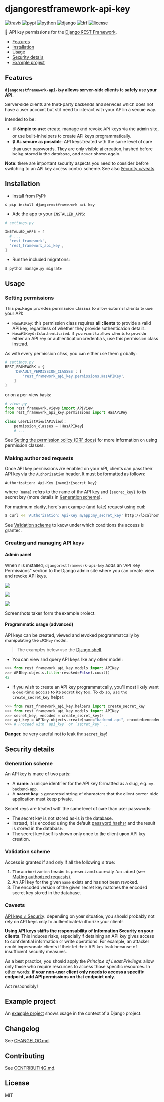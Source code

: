 # djangorestframework-api-key

[![travis](https://img.shields.io/travis/florimondmanca/djangorestframework-api-key.svg)](https://travis-ci.org/florimondmanca/djangorestframework-api-key)
[![pypi](https://img.shields.io/pypi/v/djangorestframework-api-key.svg)][pypi-url]
[![python](https://img.shields.io/pypi/pyversions/djangorestframework-api-key.svg)][pypi-url]
[![django](https://img.shields.io/pypi/djversions/djangorestframework-api-key.svg?colorB=44b78b)][pypi-url]
[![drf](https://img.shields.io/badge/drf-3.8+-7f2d2d.svg)][pypi-url]
[![license](https://img.shields.io/pypi/l/djangorestframework-api-key.svg)][pypi-url]

[pypi-url]: https://pypi.org/project/djangorestframework-api-key/

🔐 API key permissions for the [Django REST Framework](http://www.django-rest-framework.org).

- [Features](#features)
- [Installation](#installation)
- [Usage](#usage)
- [Security details](#security-details)
- [Example project](#example-project)

## Features

**`djangorestframework-api-key` allows server-side clients to safely use your API**.

Server-side clients are third-party backends and services which does not have a user account but still need to interact with your API in a secure way.

Intended to be:

- ✌️ **Simple to use**: create, manage and revoke API keys via the admin site, or use built-in helpers to create API keys programmatically.
- 🔒 **As secure as possible**: API keys treated with the same level of care than user passwords. They are only visible at creation, hashed before being stored in the database, and never shown again.

**Note**: there are important security aspects you need to consider before switching to an API key access control scheme. See also [Security caveats](#caveats).

## Installation

- Install from PyPI:

```bash
$ pip install djangorestframework-api-key
```

- Add the app to your `INSTALLED_APPS`:

```python
# settings.py

INSTALLED_APPS = [
  # ...
  'rest_framework',
  'rest_framework_api_key',
]
```

- Run the included migrations:

```bash
$ python manage.py migrate
```

## Usage

### Setting permissions

This package provides permission classes to allow external clients to use your API:

- `HasAPIKey`: this permission class requires **all clients** to provide a valid API key, regardless of whether they provide authentication details.
- `HasAPIKeyOrIsAuthenticated`: if you want to allow clients to provide either an API key or authentication credentials, use this permission class instead.

As with every permission class, you can either use them globally:

```python
# settings.py
REST_FRAMEWORK = {
    'DEFAULT_PERMISSION_CLASSES': [
        'rest_framework_api_key.permissions.HasAPIKey',
    ]
}
```

or on a per-view basis:

```python
# views.py
from rest_framework.views import APIView
from rest_framework_api_key.permissions import HasAPIKey

class UserListView(APIView):
    permission_classes = [HasAPIKey]
    # ...
```

See [Setting the permission policy (DRF docs)](http://www.django-rest-framework.org/api-guide/permissions/#setting-the-permission-policy) for more information on using permission classes.

### Making authorized requests

Once API key permissions are enabled on your API, clients can pass their API key via the `Authorization` header. It must be formatted as follows:

```
Authorization: Api-Key {name}:{secret_key}
```

where `{name}` refers to the name of the API key and `{secret_key}` to its secret key (more details in [Generation scheme](#generation-scheme)).

For maximum clarity, here's an example (and fake) request using curl:

```bash
$ curl -H 'Authorization: Api-Key myapp:my_secret_key' http://localhost:8000/my-resource/
```

See [Validation scheme](#validation-scheme) to know under which conditions the access is granted.

### Creating and managing API keys

#### Admin panel

When it is installed, `djangorestframework-api-key` adds an "API Key Permissions" section to the Django admin site where you can create, view and revoke API keys.

![](https://github.com/florimondmanca/djangorestframework-api-key/tree/master/example_project/media/admin-section.png)

![](https://github.com/florimondmanca/djangorestframework-api-key/tree/master/example_project/media/admin-form.png)

![](https://github.com/florimondmanca/djangorestframework-api-key/tree/master/example_project/media/admin-created.png)

Screenshots taken form the [example project](#example-project).

#### Programmatic usage (advanced)

API keys can be created, viewed and revoked programmatically by manipulating the `APIKey` model.

> The examples below use the [Django shell](https://docs.djangoproject.com/en/2.1/ref/django-admin/#django-admin-shell).

- You can view and query API keys like any other model:

```python
>>> from rest_framework_api_key.models import APIKey
>>> APIKey.objects.filter(revoked=False).count()
42
```

- If you wish to create an API key programmatically, you'll most likely want a one-time access to its secret key too. To do so, use the `create_secret_key` helper:

```python
>>> from rest_framework_api_key.helpers import create_secret_key
>>> from rest_framework_api_key.models import APIKey
>>> secret_key, encoded = create_secret_key()
>>> api_key = APIKey.objects.create(name="backend-api", encoded=encoded)
>>> # Proceed with `api_key` or `secret_key`...
```

**Danger**: be very careful not to leak the `secret_key`!

## Security details

### Generation scheme

An API key is made of two parts:

- A **name**: a unique identifier for the API key formatted as a slug, e.g. `my-backend-app`.
- A **secret key**: a generated string of characters that the client server-side application must keep private.

Secret keys are treated with the same level of care than user passwords:

- The secret key is not stored as-is in the database.
- Instead, it is encoded using the default [password hasher](https://docs.djangoproject.com/en/2.1/topics/auth/passwords/) and the result is stored in the database.
- The secret key itself is shown only once to the client upon API key creation.

### Validation scheme

Access is granted if and only if all the following is true:

1. The `Authorization` header is present and correctly formatted (see [Making authorized requests](#making-authorized-requests)).
2. An API key for the given `name` exists and has not been revoked.
3. The encoded version of the given secret key matches the encoded secret key stored in the database.

### Caveats

[API keys ≠ Security](https://nordicapis.com/why-api-keys-are-not-enough/): depending on your situation, you should probably not rely on API keys only to authenticate/authorize your clients.

**Using API keys shifts the responsability of Information Security on your clients**. This induces risks, especially if detaining an API key gives access to confidential information or write operations. For example, an attacker could impersonate clients if their let their API key leak because of insufficient security measures.

As a best practice, you should apply the _Principle of Least Privilege_: allow only those who require resources to access those specific resources. In other words: **if your non-user client only needs to access a specific endpoint, add API permissions on that endpoint only**.

Act responsibly!

## Example project

An [example project](https://github.com/florimondmanca/djangorestframework-api-key/tree/master/example_project) shows usage in the context of a Django project.

## Changelog

See [CHANGELOG.md](https://github.com/florimondmanca/djangorestframework-api-key/tree/master/CHANGELOG.md).

## Contributing

See [CONTRIBUTING.md](https://github.com/florimondmanca/djangorestframework-api-key/tree/master/CONTRIBUTING.md).

## License

MIT
